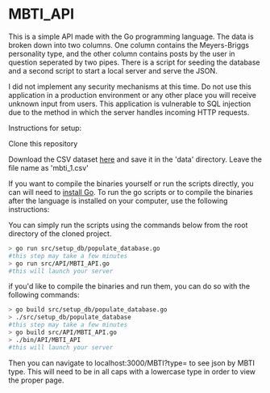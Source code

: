 # MBTI_API

This is a simple API made with the Go programming language. The data is broken down into two columns.  One column contains the Meyers-Briggs personality type, and the other column contains posts by the user in question seperated by two pipes. There is a script for seeding the database and a second script to start a local server and serve the JSON.

I did not implement any security mechanisms at this time.  Do not use this application in a production environment or any other place you will receive unknown input from users.  This application is vulnerable to SQL injection due to the method in which the server handles incoming HTTP requests.  

Instructions for setup:

Clone this repository

Download the CSV dataset [here](https://www.kaggle.com/datasnaek/mbti-type/data) and save it in the 'data' directory.  Leave the file name as 'mbti_1.csv'

If you want to compile the binaries yourself or run the scripts directly, you can will need to [install Go](https://golang.org/doc/install).  To run the go scripts or to compile the binaries after the language is installed on your computer, use the following instructions:

You can simply run the scripts using the commands below from the root directory of the cloned project.
```bash
> go run src/setup_db/populate_database.go
#this step may take a few minutes
> go run src/API/MBTI_API.go
#this will launch your server
```

if you'd like to compile the binaries and run them, you can do so with the following commands:

```bash
> go build src/setup_db/populate_database.go
> ./src/setup_db/populate_database
#this step may take a few minutes
> go build src/API/MBTI_API.go
> ./bin/API/MBTI_API
#this will launch your server
```

Then you can navigate to localhost:3000/MBTI?type=<MBTI Type> to see json by MBTI type.
This will need to be in all caps with a lowercase type in order to view the proper page.
